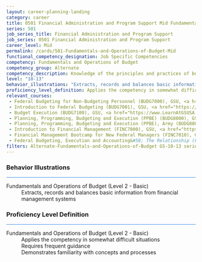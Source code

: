 ```yaml
---
layout: career-planning-landing
category: career
title: 0501 Financial Administration and Program Support Mid Fundamentals and Operations of Budget
series: 501
job_series_title: Financial Administration and Program Support
job_series: 0501 Financial Administration and Program Support
career_level: Mid
permalink: /cards/501-Fundamentals-and-Operations-of-Budget-Mid
functional_competency_designation: Job Specific Competencies
competency: Fundamentals and Operations of Budget
competency_group: Alternate
competency_description: Knowledge of the principles and practices of budget administration and analysis; including preparing, justifying, reporting on, and executing the budget; and the relationships among program, budget, accounting, and reporting systems
level: "10-13"
behavior_illustrations: "Extracts, records and balances basic information from financial management systems"
proficiency_level_definition: Applies the competency in somewhat difficult situations ? Requires frequent guidance ? Demonstrates familiarity with concepts and processes 
relevant_courses: 
 - Federal Budgeting for Non-Budgeting Personnel (BUDG7000), GSU, <a href="https://www.LearnAtGSUSA.com/BUDG7004">https://www.LearnAtGSUSA.com/BUDG7004</a>
 - Introduction to Federal Budgeting (BUDG7001), GSU, <a href="https://www.LearnAtGSUSA.com/BUDG7005">https://www.LearnAtGSUSA.com/BUDG7005</a>
 - Budget Execution (BUDG7100), GSU, <a href="https://www.LearnAtGSUSA.com/BUDG7100">https://www.LearnAtGSUSA.com/BUDG7100</a>
 - Planning, Programming, Budgeting and Execution (PPBE) (BUDG8000), GSU, <a href="https://www.LearnAtGSUSA.com/BUDG8000">https://www.LearnAtGSUSA.com/BUDG8000</a>
 - Planning, Programming, Budgeting and Execution (PPBE), Army (BUDG8001), GSU, <a href="https://www.LearnAtGSUSA.com/BUDG8001">https://www.LearnAtGSUSA.com/BUDG8001</a>
 - Introduction to Financial Management (FINC7000), GSU, <a href="https://www.LearnAtGSUSA.com/FINC7004">https://www.LearnAtGSUSA.com/FINC7004</a>
 - Financial Management Bootcamp for New Federal Managers (FINC7010), GSU, <a href="https://www.LearnAtGSUSA.com/FINC7014">https://www.LearnAtGSUSA.com/FINC7014</a>
 - Federal Budgeting, Execution and Accounting&#58; The Relationship (FINC8300), GSU, <a href="https://www.LearnAtGSUSA.com/FINC8304">https://www.LearnAtGSUSA.com/FINC8304</a>
filters: Alternate-Fundamentals-and-Operations-of-Budget GS-10-13 series-0501
---
```


<div class="desktop:grid-col-6 margin-y-3">
  <div class="border-top-2 bg-white padding-3 shadow-5 height-full members-hover border-1px button-border border-top-blue radius-lg card-text-color">
    <h3>Behavior Illustrations</h3>
    <hr style="background-color: #2680EB !important;"/>
    <dl class="text-base card-content-color"><dt>Fundamentals and Operations of Budget (Level 2 - Basic)</dt><dd>Extracts, records and balances basic information from financial management systems</dd></dl>
  </div>
</div>
<div class="desktop:grid-col-6 margin-y-3">
  <div class="border-top-2 bg-white padding-3 shadow-5 height-full members-hover border-1px button-border border-top-blue radius-lg card-text-color">
    <h3>Proficiency Level Definition</h3>
     <hr style="background-color: #2680EB !important;"/>
    <dl class="text-base card-content-color"><dt>Fundamentals and Operations of Budget (Level 2 - Basic)</dt><dd>Applies the competency in somewhat difficult situations </dd><dd> Requires frequent guidance </dd><dd> Demonstrates familiarity with concepts and processes </dd></dl>
  </div>
</div>